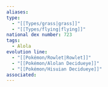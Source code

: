 ```yaml
---
aliases: 
type:
  - "[[Types/grass|grass]]"
  - "[[Types/flying|flying]]"
national dex number: 723
tags:
  - Alola
evolution line:
  - "[[Pokémon/Rowlet|Rowlet]]"
  - "[[Pokémon/Alolan Decidueye]]"
  - "[[Pokémon/Hisuian Decidueye]]"
associated: 
---
```

